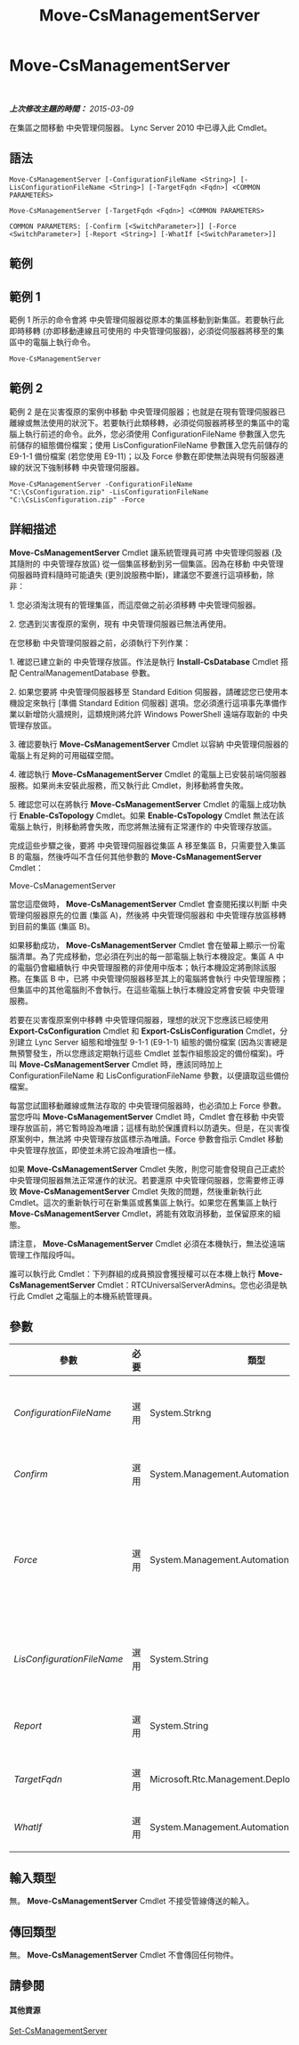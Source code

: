 ﻿---
title: Move-CsManagementServer
TOCTitle: Move-CsManagementServer
ms:assetid: bcead113-fbd2-4fcf-ae01-6a312511ceef
ms:mtpsurl: https://technet.microsoft.com/zh-tw/library/Gg412921(v=OCS.15)
ms:contentKeyID: 49292139
ms.date: 08/10/2015
mtps_version: v=OCS.15
ms.translationtype: HT
---

# Move-CsManagementServer

 

_**上次修改主題的時間：** 2015-03-09_

在集區之間移動 中央管理伺服器。 Lync Server 2010 中已導入此 Cmdlet。

## 語法

    Move-CsManagementServer [-ConfigurationFileName <String>] [-LisConfigurationFileName <String>] [-TargetFqdn <Fqdn>] <COMMON PARAMETERS>

    Move-CsManagementServer [-TargetFqdn <Fqdn>] <COMMON PARAMETERS>

    COMMON PARAMETERS: [-Confirm [<SwitchParameter>]] [-Force <SwitchParameter>] [-Report <String>] [-WhatIf [<SwitchParameter>]]

## 範例

## 範例 1

範例 1 所示的命令會將 中央管理伺服器從原本的集區移動到新集區。若要執行此即時移轉 (亦即移動連線且可使用的 中央管理伺服器)，必須從伺服器將移至的集區中的電腦上執行命令。

    Move-CsManagementServer

## 範例 2

範例 2 是在災害復原的案例中移動 中央管理伺服器；也就是在現有管理伺服器已離線或無法使用的狀況下。若要執行此類移轉，必須從伺服器將移至的集區中的電腦上執行前述的命令。此外，您必須使用 ConfigurationFileName 參數匯入您先前儲存的組態備份檔案；使用 LisConfigurationFileName 參數匯入您先前儲存的 E9-1-1 備份檔案 (若您使用 E9-11)；以及 Force 參數在即使無法與現有伺服器連線的狀況下強制移轉 中央管理伺服器。

    Move-CsManagementServer -ConfigurationFileName "C:\CsConfiguration.zip" -LisConfigurationFileName "C:\CsLisConfiguration.zip" -Force

## 詳細描述

**Move-CsManagementServer** Cmdlet 讓系統管理員可將 中央管理伺服器 (及其隨附的 中央管理存放區) 從一個集區移動到另一個集區。因為在移動 中央管理伺服器時資料隨時可能遺失 (更別說服務中斷)，建議您不要進行這項移動，除非：

1\. 您必須淘汰現有的管理集區，而這麼做之前必須移轉 中央管理伺服器。

2\. 您遇到災害復原的案例，現有 中央管理伺服器已無法再使用。

在您移動 中央管理伺服器之前，必須執行下列作業：

1\. 確認已建立新的 中央管理存放區。作法是執行 **Install-CsDatabase** Cmdlet 搭配 CentralManagementDatabase 參數。

2\. 如果您要將 中央管理伺服器移至 Standard Edition 伺服器，請確認您已使用本機設定來執行 \[準備 Standard Edition 伺服器\] 選項。您必須進行這項事先準備作業以新增防火牆規則，這類規則將允許 Windows PowerShell 遠端存取新的 中央管理存放區。

3\. 確認要執行 **Move-CsManagementServer** Cmdlet 以容納 中央管理伺服器的電腦上有足夠的可用磁碟空間。

4\. 確認執行 **Move-CsManagementServer** Cmdlet 的電腦上已安裝前端伺服器服務。如果尚未安裝此服務，而又執行此 Cmdlet，則移動將會失敗。

5\. 確認您可以在將執行 **Move-CsManagementServer** Cmdlet 的電腦上成功執行 **Enable-CsTopology** Cmdlet。如果 **Enable-CsTopology** Cmdlet 無法在該電腦上執行，則移動將會失敗，而您將無法擁有正常運作的 中央管理存放區。

完成這些步驟之後，要將 中央管理伺服器從集區 A 移至集區 B，只需要登入集區 B 的電腦，然後呼叫不含任何其他參數的 **Move-CsManagementServer** Cmdlet：

Move-CsManagementServer

當您這麼做時， **Move-CsManagementServer** Cmdlet 會查閱拓撲以判斷 中央管理伺服器原先的位置 (集區 A)，然後將 中央管理伺服器和 中央管理存放區移轉到目前的集區 (集區 B)。

如果移動成功， **Move-CsManagementServer** Cmdlet 會在螢幕上顯示一份電腦清單。為了完成移動，您必須在列出的每一部電腦上執行本機設定。集區 A 中的電腦仍會繼續執行 中央管理服務的非使用中版本；執行本機設定將刪除該服務。在集區 B 中，已將 中央管理伺服器移至其上的電腦將會執行 中央管理服務；但集區中的其他電腦則不會執行。在這些電腦上執行本機設定將會安裝 中央管理服務。

若要在災害復原案例中移轉 中央管理伺服器，理想的狀況下您應該已經使用 **Export-CsConfiguration** Cmdlet 和 **Export-CsLisConfiguration** Cmdlet，分別建立 Lync Server 組態和增強型 9-1-1 (E9-1-1) 組態的備份檔案 (因為災害總是無預警發生，所以您應該定期執行這些 Cmdlet 並製作組態設定的備份檔案)。呼叫 **Move-CsManagementServer** Cmdlet 時，應該同時加上 ConfigurationFileName 和 LisConfigurationFileName 參數，以便讀取這些備份檔案。

每當您試圖移動離線或無法存取的 中央管理伺服器時，也必須加上 Force 參數。當您呼叫 **Move-CsManagementServer** Cmdlet 時，Cmdlet 會在移動 中央管理存放區前，將它暫時設為唯讀；這樣有助於保護資料以防遺失。但是，在災害復原案例中，無法將 中央管理存放區標示為唯讀。Force 參數會指示 Cmdlet 移動 中央管理存放區，即使並未將它設為唯讀也一樣。

如果 **Move-CsManagementServer** Cmdlet 失敗，則您可能會發現自己正處於 中央管理伺服器無法正常運作的狀況。若要還原 中央管理伺服器，您需要修正導致 **Move-CsManagementServer** Cmdlet 失敗的問題，然後重新執行此 Cmdlet。這次的重新執行可在新集區或舊集區上執行。如果您在舊集區上執行 **Move-CsManagementServer** Cmdlet，將能有效取消移動，並保留原來的組態。

請注意， **Move-CsManagementServer** Cmdlet 必須在本機執行，無法從遠端管理工作階段呼叫。

誰可以執行此 Cmdlet：下列群組的成員預設會獲授權可以在本機上執行 **Move-CsManagementServer** Cmdlet：RTCUniversalServerAdmins。您也必須是執行此 Cmdlet 之電腦上的本機系統管理員。

## 參數


<table>
<colgroup>
<col style="width: 25%" />
<col style="width: 25%" />
<col style="width: 25%" />
<col style="width: 25%" />
</colgroup>
<thead>
<tr class="header">
<th>參數</th>
<th>必要</th>
<th>類型</th>
<th>說明</th>
</tr>
</thead>
<tbody>
<tr class="odd">
<td><p><em>ConfigurationFileName</em></p></td>
<td><p>選用</p></td>
<td><p>System.Strkng</p></td>
<td><p>執行 <strong>Export-CsConfiguration</strong> Cmdlet 所建立的 Lync Server 組態備份檔案的完整路徑。只有在災害復原的案例才使用此參數。</p></td>
</tr>
<tr class="even">
<td><p><em>Confirm</em></p></td>
<td><p>選用</p></td>
<td><p>System.Management.Automation.SwitchParameter</p></td>
<td><p>在執行命令前先提示確認。</p></td>
</tr>
<tr class="odd">
<td><p><em>Force</em></p></td>
<td><p>選用</p></td>
<td><p>System.Management.Automation.SwitchParameter</p></td>
<td><p>強制 中央管理伺服器移動，即使現有存放區已離線；在災害復原的案例中必須使用此參數。請注意，當您強制移動 中央管理伺服器，隨時都有遺失資料的可能性。</p>
<p>如果您先前嘗試呼叫 <strong>Move-CsManagementServer</strong> Cmdlet 失敗，那麼也可以使用 Force 參數。</p></td>
</tr>
<tr class="even">
<td><p><em>LisConfigurationFileName</em></p></td>
<td><p>選用</p></td>
<td><p>System.String</p></td>
<td><p>執行 <strong>Export-CsLisConfiguration</strong> Cmdlet 所建立的 E9-1-1 備份檔案的完整路徑。只有在災害復原的案例才使用此參數。</p></td>
</tr>
<tr class="odd">
<td><p><em>Report</em></p></td>
<td><p>選用</p></td>
<td><p>System.String</p></td>
<td><p>可讓您指定在 Cmdlet 執行時所建立記錄檔的檔案路徑。例如：-Report &quot;C:\Logs\MoveManagementServer.html&quot;</p></td>
</tr>
<tr class="even">
<td><p><em>TargetFqdn</em></p></td>
<td><p>選用</p></td>
<td><p>Microsoft.Rtc.Management.Deploy.Fqdn</p></td>
<td><p>管理伺服器應移至之目的地集區的完整網域名稱。</p></td>
</tr>
<tr class="odd">
<td><p><em>WhatIf</em></p></td>
<td><p>選用</p></td>
<td><p>System.Management.Automation.SwitchParameter</p></td>
<td><p>說明執行命令時若不實際執行命令的後果。</p></td>
</tr>
</tbody>
</table>


## 輸入類型

無。 **Move-CsManagementServer** Cmdlet 不接受管線傳送的輸入。

## 傳回類型

無。 **Move-CsManagementServer** Cmdlet 不會傳回任何物件。

## 請參閱

#### 其他資源

[Set-CsManagementServer](set-csmanagementserver.md)

